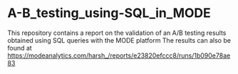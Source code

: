 # A-B_testing_using-SQL_in_MODE
This repository contains a report on the validation of an A/B testing results obtained using SQL queries with the MODE platform
The results  can also be found at https://modeanalytics.com/harsh_/reports/e23820efccc8/runs/1b090e78ae83  
 
